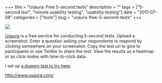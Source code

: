 +++
title = "Usaura: Free 5-second tests"
description = ""
tags = ["5-second test", "remote usability testing", "usability testing"]
date = "2011-07-08"
categories = ["tools"]
slug = "usaura-free-5-second-tests"
+++


<div class="tool-screenshot mb1"><a href="http://www.usaura.com/"><img id="bluga-thumbnail-2777" class="bluga-thumbnail custom" src="/media/bluga/
wt5230ab613b59e_custom.jpg"/></a></div><p><a href="http://www.usaura.com/">Usaura</a> is a free service for conducting 5-second tests. Upload a screenshot. Enter a question asking your respondents to respond by clicking somewhere on your screenshot. Copy the test url to give to participants or use Twitter to share the test. View the results as a heatmap or as click nodes with time-to-click data.</p>

<p>I set up <a href="http://www.usaura.com/test/e1ec2e2b0720565367">a dummy test to try here</a>.</p>

  
<p><a href="http://www.usaura.com/">http://www.usaura.com/</a></p>
      

